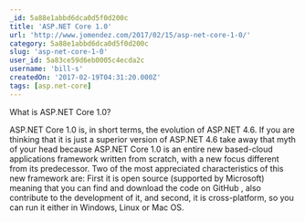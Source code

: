 ```yaml
---
_id: 5a88e1abbd6dca0d5f0d200c
title: 'ASP.NET Core 1.0'
url: 'http://www.jomendez.com/2017/02/15/asp-net-core-1-0/'
category: 5a88e1abbd6dca0d5f0d200c
slug: 'asp-net-core-1-0'
user_id: 5a83ce59d6eb0005c4ecda2c
username: 'bill-s'
createdOn: '2017-02-19T04:31:20.000Z'
tags: [asp.net-core]
---
```


What is ASP.NET Core 1.0? 

ASP.NET Core 1.0 is, in short terms, the evolution of ASP.NET 4.6. If you are thinking that it is just a superior version of ASP.NET 4.6 take away that myth of your head because ASP.NET Core 1.0 is an entire new based-cloud applications framework written from scratch, with a new focus different from its predecessor. 
Two of the most appreciated characteristics of this new framework are: 
First it is open source (supported by Microsoft) meaning that you can find and download the code on GitHub , also contribute to the development of it, and second, it is cross-platform, so you can run it either in Windows, Linux or Mac OS.
